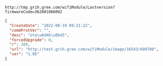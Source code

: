`http://tmp.grih.gree.com/wifiModule/Lastversion?firmwareCode=362001066062`

```json
{
  "CreateDate": "2022-08-19 09:21:22",
  "commProtVer": "",
  "desc": "ota\u6d4b\u8bd5",
  "forcedUpgrade": 0,
  "r": 200,
  "url": "http://test.grih.gree.com/wifiModule/image/16543/680708",
  "ver": "1.05"
}
```